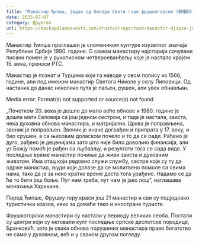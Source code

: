 ```yaml
---
title: "Манастир Ђипша, један од бисера Свете горе фрушкогорске (ВИДЕО)"
date: 2025-07-07
category: Друштво
url: https://backapalankavesti.com/drustvo/reportaze/manastir-djipsa-jedan-od-bisera-svete-gore-fruskogorske-video/
---
```


Манастир Ђипша проглашен је спомеником културе изузетног значаја Републике Србије 1990. године. О самом манастиру најстарији сачувани писани помен је у рукописном четвероеванђељу које је настало крајем 15. века, преноси РТС.

Манастир је познат и Турцима који га наводе у свом попису из 1566, године, али под именом манастир Светога Николе у селу Липовици. Од настанка до данас неколико пута је паљен, рушен, али увек обнављан.

Media error: Format(s) not supported or source(s) not found

„Почетком 20. века је дошло до мало веће обнове и 1980. године је дошла мати Евловија са још једном сестром, и тада је настала, заиста, нека духовна обнова манастира, и матријална. Црква је поправљена, звоник је поправљен. Звоник је иначе дограђен и припрата у 17. веку, и био срушен, а са њиховим доласком почело и то да се ради. Рађено је дуго, рађено је деценијама зато што није било довољно финансија, али уз Божју помоћ је рађен са љубављу, и резултати тога се сада виде. У последње време манастир почиње да живи заиста и духовним животом. Има отац који редовно служи службу, сестре које су ту да одрже манастир, људи који долазе да се молитвено помоле са свима нама, тако да је за неко кратко време доста тога урађено. Надамо се да ће то бити још боље. Пут нам треба, пут нам је јако лош“, наглашава монахиња Харихина.

Поред Ђипше, Фрушку гору краси још 21 манастир и сви су подједнако туристички изазов, како за домаће тако и иностране туристе.

Фрушкогорски манастири су настали у периоду великих сеоба. Постали су центри који су неговали култ последње српске деспотске породице, Бранковић, зато је свака обнова порушених манастира право богатство не само у духовном, већ и у сваком другом погледу.
